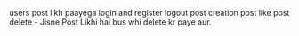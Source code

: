 users post likh paayega
login and register
logout
post creation
post like
post delete - Jisne Post Likhi hai bus whi delete kr paye aur.